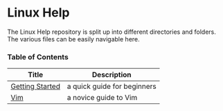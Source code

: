 # Linux Help

The Linux Help repository is split up into different directories and folders. The various files can be easily navigable here.

### Table of Contents

| Title                                                                 | Description                   |
|-----------------------------------------------------------------------|-------------------------------|
| [Getting Started](GettingStarted#getting-started-with-the-server)  | a quick guide for beginners   |
| [Vim](Text%20Editors/Vim#vim)                                         | a novice guide to Vim         |

